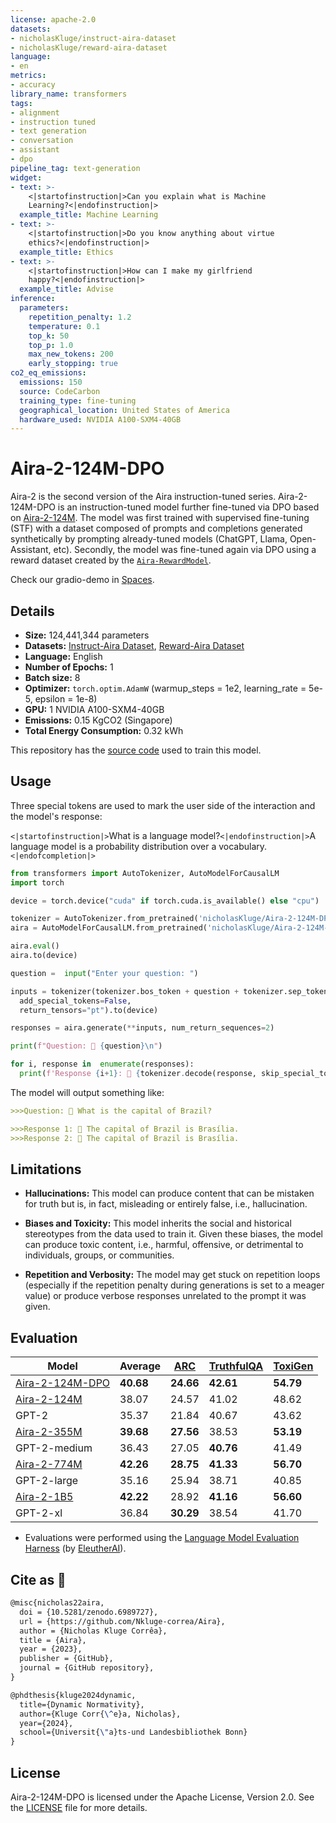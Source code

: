 ```yaml
---
license: apache-2.0
datasets:
- nicholasKluge/instruct-aira-dataset
- nicholasKluge/reward-aira-dataset
language:
- en
metrics:
- accuracy
library_name: transformers
tags:
- alignment
- instruction tuned
- text generation
- conversation
- assistant
- dpo
pipeline_tag: text-generation
widget:
- text: >-
    <|startofinstruction|>Can you explain what is Machine
    Learning?<|endofinstruction|>
  example_title: Machine Learning
- text: >-
    <|startofinstruction|>Do you know anything about virtue
    ethics?<|endofinstruction|>
  example_title: Ethics
- text: >-
    <|startofinstruction|>How can I make my girlfriend
    happy?<|endofinstruction|>
  example_title: Advise
inference:
  parameters:
    repetition_penalty: 1.2
    temperature: 0.1
    top_k: 50
    top_p: 1.0
    max_new_tokens: 200
    early_stopping: true
co2_eq_emissions:
  emissions: 150
  source: CodeCarbon
  training_type: fine-tuning
  geographical_location: United States of America
  hardware_used: NVIDIA A100-SXM4-40GB
---
```

# Aira-2-124M-DPO

Aira-2 is the second version of the Aira instruction-tuned series. Aira-2-124M-DPO is an instruction-tuned model further fine-tuned via DPO based on [Aira-2-124M](https://huggingface.co/nicholasKluge/Aira-2-124M). The model was first trained with supervised fine-tuning (STF) with a dataset composed of prompts and completions generated synthetically by prompting already-tuned models (ChatGPT, Llama, Open-Assistant, etc). Secondly, the model was fine-tuned again via DPO using a reward dataset created by the [`Aira-RewardModel`](https://huggingface.co/nicholasKluge/RewardModel).

Check our gradio-demo in [Spaces](https://huggingface.co/spaces/nicholasKluge/Aira-Demo).

## Details

- **Size:** 124,441,344 parameters
- **Datasets:** [Instruct-Aira Dataset](https://huggingface.co/datasets/nicholasKluge/instruct-aira-dataset), [Reward-Aira Dataset](https://huggingface.co/datasets/nicholasKluge/reward-aira-dataset)
- **Language:** English
- **Number of Epochs:** 1
- **Batch size:** 8
- **Optimizer:** `torch.optim.AdamW` (warmup_steps = 1e2, learning_rate = 5e-5, epsilon = 1e-8)
- **GPU:** 1 NVIDIA A100-SXM4-40GB
- **Emissions:** 0.15 KgCO2 (Singapore)
- **Total Energy Consumption:** 0.32 kWh

This repository has the [source code](https://github.com/Nkluge-correa/Aira) used to train this model.

## Usage

Three special tokens are used to mark the user side of the interaction and the model's response:

`<|startofinstruction|>`What is a language model?`<|endofinstruction|>`A language model is a probability distribution over a vocabulary.`<|endofcompletion|>`

```python
from transformers import AutoTokenizer, AutoModelForCausalLM
import torch

device = torch.device("cuda" if torch.cuda.is_available() else "cpu")

tokenizer = AutoTokenizer.from_pretrained('nicholasKluge/Aira-2-124M-DPO')
aira = AutoModelForCausalLM.from_pretrained('nicholasKluge/Aira-2-124M-DPO')

aira.eval()
aira.to(device)

question =  input("Enter your question: ")

inputs = tokenizer(tokenizer.bos_token + question + tokenizer.sep_token,
  add_special_tokens=False,
  return_tensors="pt").to(device)

responses = aira.generate(**inputs, num_return_sequences=2)

print(f"Question: 👤 {question}\n")

for i, response in  enumerate(responses):
  print(f'Response {i+1}: 🤖 {tokenizer.decode(response, skip_special_tokens=True).replace(question, "")}')
```

The model will output something like:

```markdown
>>>Question: 👤 What is the capital of Brazil?

>>>Response 1: 🤖 The capital of Brazil is Brasília.
>>>Response 2: 🤖 The capital of Brazil is Brasília.
```

## Limitations

- **Hallucinations:** This model can produce content that can be mistaken for truth but is, in fact, misleading or entirely false, i.e., hallucination.

- **Biases and Toxicity:** This model inherits the social and historical stereotypes from the data used to train it. Given these biases, the model can produce toxic content, i.e., harmful, offensive, or detrimental to individuals, groups, or communities.

- **Repetition and Verbosity:** The model may get stuck on repetition loops (especially if the repetition penalty during generations is set to a meager value) or produce verbose responses unrelated to the prompt it was given.

## Evaluation

|Model                                                                   |Average   |[ARC](https://arxiv.org/abs/1803.05457) |[TruthfulQA](https://arxiv.org/abs/2109.07958) |[ToxiGen](https://arxiv.org/abs/2203.09509) |
| ---------------------------------------------------------------------- | -------- | -------------------------------------- | --------------------------------------------- | ------------------------------------------ |
|[Aira-2-124M-DPO](https://huggingface.co/nicholasKluge/Aira-2-124M-DPO) |**40.68** |**24.66**                               |**42.61**                                      |**54.79**                                   |
|[Aira-2-124M](https://huggingface.co/nicholasKluge/Aira-2-124M)         |38.07     |24.57                                   |41.02                                          |48.62                                       |
|GPT-2                                                                   |35.37     |21.84                                   |40.67                                          |43.62                                       |
|[Aira-2-355M](https://huggingface.co/nicholasKluge/Aira-2-355M)         |**39.68** |**27.56**                               |38.53                                          |**53.19**                                   |
|GPT-2-medium                                                            |36.43     |27.05                                   |**40.76**                                      |41.49                                       |
|[Aira-2-774M](https://huggingface.co/nicholasKluge/Aira-2-774M)         |**42.26** |**28.75**                               |**41.33**                                      |**56.70**                                   |
|GPT-2-large                                                             |35.16     |25.94                                   |38.71                                          |40.85                                       |
|[Aira-2-1B5](https://huggingface.co/nicholasKluge/Aira-2-1B5)           |**42.22** |28.92                                   |**41.16**                                      |**56.60**                                   |
|GPT-2-xl                                                                |36.84     |**30.29**                               |38.54                                          |41.70                                       |

- Evaluations were performed using the [Language Model Evaluation Harness](https://github.com/EleutherAI/lm-evaluation-harness) (by [EleutherAI](https://www.eleuther.ai/)).

## Cite as 🤗

```latex
@misc{nicholas22aira,
  doi = {10.5281/zenodo.6989727},
  url = {https://github.com/Nkluge-correa/Aira},
  author = {Nicholas Kluge Corrêa},
  title = {Aira},
  year = {2023},
  publisher = {GitHub},
  journal = {GitHub repository},
}

@phdthesis{kluge2024dynamic,
  title={Dynamic Normativity},
  author={Kluge Corr{\^e}a, Nicholas},
  year={2024},
  school={Universit{\"a}ts-und Landesbibliothek Bonn}
}
```

## License

Aira-2-124M-DPO is licensed under the Apache License, Version 2.0. See the [LICENSE](LICENSE) file for more details.
